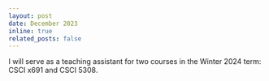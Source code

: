 ```yaml
---
layout: post
date: December 2023
inline: true
related_posts: false
---
```


I will serve as a teaching assistant for two courses in the Winter 2024 term: CSCI x691 and CSCI 5308.